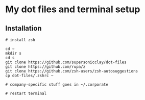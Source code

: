 # My dot files and terminal setup

## Installation

```
# install zsh

cd ~
mkdir s
cd s
git clone https://github.com/supersonicclay/dot-files
git clone https://github.com/rupa/z
git clone https://github.com/zsh-users/zsh-autosuggestions
cp dot-files/.zshrc ~

# company-specific stuff goes in ~/.corporate

# restart terminal
```
